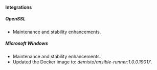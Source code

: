 
#### Integrations
##### OpenSSL
- Maintenance and stability enhancements.
##### Microsoft Windows
- Maintenance and stability enhancements.
- Updated the Docker image to: *demisto/ansible-runner:1.0.0.19017*.
